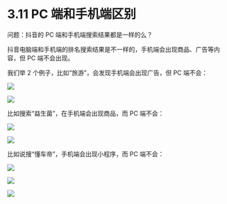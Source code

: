 # 3.11 PC 端和手机端区别

问题：抖音的 PC 端和手机端搜索结果都是一样的么？

抖音电脑端和手机端的排名搜索结果是不一样的，手机端会出现商品、广告等内容，但 PC 端不会出现。

我们举 2 个例子，比如“旅游”，会发现手机端会出现广告，但 PC 端不会：

![](img/b800c95ed28320cf2f92b326f802ffb4.png)

![](img/6ea2e370edb5ea73e1f9a5d9a9aa3c5a.png)

比如搜索“益生菌”，在手机端会出现商品，而 PC 端不会：

![](img/dcceedb8236ff44f4a96f815a5b88ce4.png)

![](img/bb324ae42e5c1ae0b75bbc330dd1f500.png)

比如说搜“懂车帝”，手机端会出现小程序，而 PC 端不会：

![](img/43b51c158605aa56545c6b4ace1d7ac3.png)

![](img/2070644bb2b0c18360e46bf24f746db3.png)

![](img/75a2819e1a58997a8c18fd3150be6c39.png)